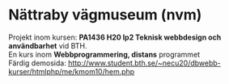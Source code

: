 # Nättraby vägmuseum (nvm)

Projekt inom kursen: __PA1436 H20 lp2 Teknisk webbdesign och användbarhet__ vid BTH.  
En kurs inom __Webbprogrammering, distans__ programmet  
Färdig demosida: http://www.student.bth.se/~necu20/dbwebb-kurser/htmlphp/me/kmom10/hem.php
